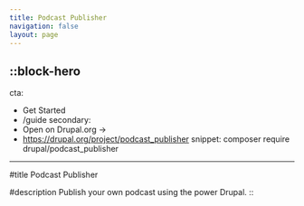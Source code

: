 ```yaml
---
title: Podcast Publisher
navigation: false
layout: page
---
```


::block-hero
---
cta:
  - Get Started
  - /guide
secondary:
  - Open on Drupal.org →
  - https://drupal.org/project/podcast_publisher
snippet: composer require drupal/podcast_publisher
---

#title
Podcast Publisher

#description
Publish your own podcast using the power Drupal.
::
